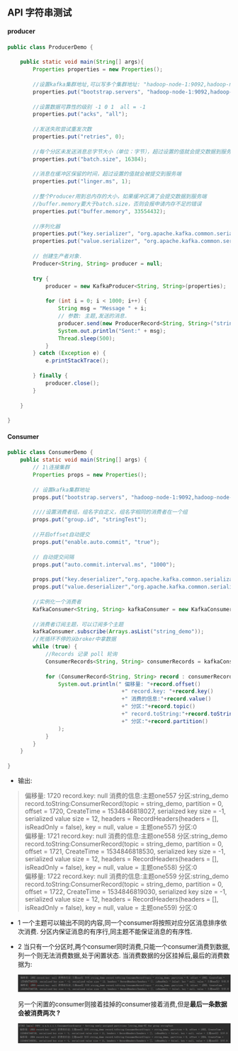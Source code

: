 ## API 字符串测试

#### producer

``` java 
public class ProducerDemo {

    public static void main(String[] args){
        Properties properties = new Properties();

        //设置kafka集群地址,可以写多个集群地址: "hadoop-node-1:9092,hadoop-node-2:9092"
        properties.put("bootstrap.servers", "hadoop-node-1:9092,hadoop-node-2:9092;hadoop-node-3:9092");

        //设置数据可靠性的级别 -1 0 1  all = -1
        properties.put("acks", "all");

        //发送失败尝试重发次数
        properties.put("retries", 0);

        //每个分区未发送消息总字节大小（单位：字节），超过设置的值就会提交数据到服务端
        properties.put("batch.size", 16384);

        //消息在缓冲区保留的时间，超过设置的值就会被提交到服务端
        properties.put("linger.ms", 1);

        //整个Producer用到总内存的大小，如果缓冲区满了会提交数据到服务端
        //buffer.memory要大于batch.size，否则会报申请内存不足的错误
        properties.put("buffer.memory", 33554432);

        //序列化器
        properties.put("key.serializer", "org.apache.kafka.common.serialization.StringSerializer");
        properties.put("value.serializer", "org.apache.kafka.common.serialization.StringSerializer");

        // 创建生产者对象.
        Producer<String, String> producer = null;

        try {
            producer = new KafkaProducer<String, String>(properties);

            for (int i = 0; i < 1000; i++) {
                String msg = "Message " + i;
                // 参数: 主题,发送的消息.
                producer.send(new ProducerRecord<String, String>("string_demo", msg));
                System.out.println("Sent:" + msg);
                Thread.sleep(500);
            }
        } catch (Exception e) {
            e.printStackTrace();

        } finally {
            producer.close();
        }

    }

}
```

####  Consumer 

``` java
public class ConsumerDemo {
    public static void main(String[] args) {
        // 1\连接集群
        Properties props = new Properties();

        // 设置kafka集群地址
        props.put("bootstrap.servers", "hadoop-node-1:9092,hadoop-node-2:9092;hadoop-node-3:9092");

        ////设置消费者组，组名字自定义，组名字相同的消费者在一个组
        props.put("group.id", "stringTest");

        //开启offset自动提交
        props.put("enable.auto.commit", "true");

        // 自动提交间隔
        props.put("auto.commit.interval.ms", "1000");

        props.put("key.deserializer","org.apache.kafka.common.serialization.StringDeserializer");
        props.put("value.deserializer","org.apache.kafka.common.serialization.StringDeserializer");

        //实例化一个消费者
        KafkaConsumer<String, String> kafkaConsumer = new KafkaConsumer<String, String>(props);

        //消费者订阅主题，可以订阅多个主题
        kafkaConsumer.subscribe(Arrays.asList("string_demo"));
        //死循环不停的从broker中拿数据
        while (true) {
            //Records 记录 poll 轮询
            ConsumerRecords<String, String> consumerRecords = kafkaConsumer.poll(100);

            for (ConsumerRecord<String, String> record : consumerRecords) {
                System.out.println(" 偏移量: "+record.offset()
                                    +" record.key: "+record.key()
                                    +" 消费的信息:"+record.value()
                                    +" 分区:"+record.topic()
                                    +" record.toString:"+record.toString()
                                    +" 分区:"+record.partition()
                );
            }
        }
    }

}
```

* 输出:

> 偏移量: 1720 record.key: null 消费的信息:主题one557 分区:string_demo record.toString:ConsumerRecord(topic = string_demo, partition = 0, offset = 1720, CreateTime = 1534846818027, serialized key size = -1, serialized value size = 12, headers = RecordHeaders(headers = [], isReadOnly = false), key = null, value = 主题one557) 分区:0 <br>
 偏移量: 1721 record.key: null 消费的信息:主题one558 分区:string_demo record.toString:ConsumerRecord(topic = string_demo, partition = 0, offset = 1721, CreateTime = 1534846818530, serialized key size = -1, serialized value size = 12, headers = RecordHeaders(headers = [], isReadOnly = false), key = null, value = 主题one558) 分区:0 <br>
 偏移量: 1722 record.key: null 消费的信息:主题one559 分区:string_demo record.toString:ConsumerRecord(topic = string_demo, partition = 0, offset = 1722, CreateTime = 1534846819030, serialized key size = -1, serialized value size = 12, headers = RecordHeaders(headers = [], isReadOnly = false), key = null, value = 主题one559) 分区:0 <br>

* 1 一个主题可以输出不同的内容,同一个consumer将按照对应分区消息排序依次消费.
        分区内保证消息的有序行,同主题不能保证消息的有序性.
* 2 当只有一个分区时,两个consumer同时消费,只能一个consumer消费到数据,列一个则无法消费数据,处于闲置状态.
    当消费数据的分区挂掉后,最后的消费数据为:
    
    ![kafka_API01](https://github.com/bigDataHell/Kangaroo-/blob/master/images/kafka_API01.png)
    
    另一个闲置的consumer则接着挂掉的consumer接着消费,但是**最后一条数据会被消费两次 ?**
    
    ![kafka_API01](https://github.com/bigDataHell/Kangaroo-/blob/master/images/kafka_API02.png)

